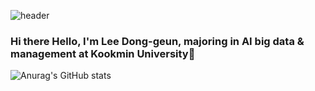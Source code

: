 ![header](https://capsule-render.vercel.app/api?type=wave&color=auto&height=300&section=header&text=capsule%20render&fontSize=90)

### Hi there Hello, I'm Lee Dong-geun, majoring in AI big data & management at Kookmin University👋

![Anurag's GitHub stats](https://github-readme-stats.vercel.app/api?username=Leecarrot&show_icons=true&theme=radical)

<!--
**Leecarrot/Leecarrot** is a ✨ _special_ ✨ repository because its `README.md` (this file) appears on your GitHub profile.

Here are some ideas to get you started:
- 🔭 I’m currently working on ...
- 🌱 I’m currently learning ...
- 👯 I’m looking to collaborate on ...
- 🤔 I’m looking for help with ...
- 💬 Ask me about ...
- 📫 How to reach me: ...
- 😄 Pronouns: ...
- ⚡ Fun fact: ...
-->
